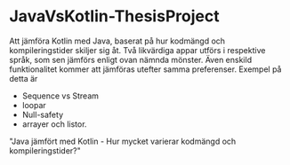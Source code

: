# JavaVsKotlin-ThesisProject

Att jämföra Kotlin med Java, baserat på hur kodmängd och kompileringstider skiljer sig åt. Två likvärdiga appar utförs i respektive språk, som sen jämförs enligt ovan nämnda mönster.
Även enskild funktionalitet kommer att jämföras utefter samma preferenser. 
Exempel på detta är
- Sequence vs Stream
- loopar
- Null-safety
- arrayer och listor.


"Java jämfört med Kotlin - Hur mycket varierar kodmängd och kompileringstider?"
